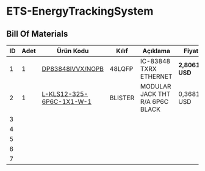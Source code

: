 # ETS-EnergyTrackingSystem

## Bill Of Materials

| ID | Adet | Ürün Kodu                                                                                                                                            | Kılıf | Açıklama                      | Fiyat                 |
| -- | ---- | ------------------------------------------------------------------------------------------------------------------------------------------------------ | ------- | ------------------------------- | --------------------- |
| 1  | 1    | [DP83848IVVX/NOPB](https://ozdisan.com/entegre-devreler-icler/interface-entegreleri/driver-receiver-ve-transceiver-entegreleri/DP83848IVVXNOPB)           | 48LQFP  | IC-83848 TXRX ETHERNET          | **2,80614 USD** |
| 2  | 1    | [L-KLS12-325-6P6C-1X1-W-1](https://www.ozdisan.com/konnektor-ve-baglanti-elemanlari/moduler-konnektorler/moduler-jackler/L-KLS12-325-6P6C-1X1-W-1/726814) | BLISTER | MODULAR JACK THT R/A 6P6C BLACK | 0,36812 USD           |
| 3  |      |                                                                                                                                                        |         |                                 |                       |
| 4  |      |                                                                                                                                                        |         |                                 |                       |
| 5  |      |                                                                                                                                                        |         |                                 |                       |
| 6  |      |                                                                                                                                                        |         |                                 |                       |
| 7  |      |                                                                                                                                                        |         |                                 |                       |
